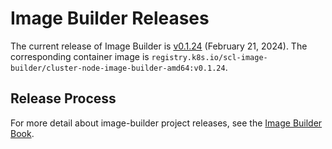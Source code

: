 # Image Builder Releases

The current release of Image Builder is [v0.1.24][] (February 21, 2024). The corresponding container image is `registry.k8s.io/scl-image-builder/cluster-node-image-builder-amd64:v0.1.24`.

## Release Process

For more detail about image-builder project releases, see the [Image Builder Book][].


[v0.1.24]: https://github.com/kubernetes-sigs/image-builder/releases/tag/v0.1.24
[Image Builder Book]: https://image-builder.sigs.k8s.io/capi/releasing.html
